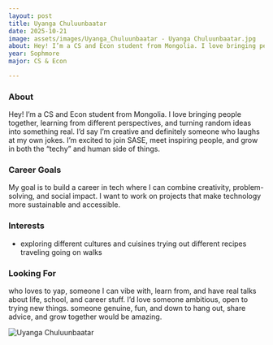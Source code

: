 ```yaml
---
layout: post
title: Uyanga Chuluunbaatar
date: 2025-10-21
image: assets/images/Uyanga_Chuluunbaatar - Uyanga Chuluunbaatar.jpg
about: Hey! I’m a CS and Econ student from Mongolia. I love bringing people together, learning from different perspectives, and turning random ideas into something real. I’d say I’m creative and definitely someone who laughs at my own jokes. I’m excited to join SASE, meet inspiring people, and grow in both the “techy” and human side of things.
year: Sophmore
major: CS & Econ

---
```


### About

Hey! I’m a CS and Econ student from Mongolia. I love bringing people together, learning from different perspectives, and turning random ideas into something real. I’d say I’m creative and definitely someone who laughs at my own jokes. I’m excited to join SASE, meet inspiring people, and grow in both the “techy” and human side of things.

### Career Goals

My goal is to build a career in tech where I can combine creativity, problem-solving, and social impact. I want to work on projects that make technology more sustainable and accessible.

### Interests

- exploring different cultures and cuisines 
trying out different recipes
traveling
going on walks

### Looking For

who loves to yap, someone I can vibe with, learn from, and have real talks about life, school, and career stuff. I’d love someone ambitious, open to trying new things. someone genuine, fun, and down to hang out, share advice, and grow together would be amazing.
<div class="text-center my-5">
    <img src="https://sase-drexel.github.io/mentorship-2025/assets/images/Uyanga_Chuluunbaatar - Uyanga Chuluunbaatar.jpg" alt="Uyanga Chuluunbaatar" class="rounded post-img" />
</div>
